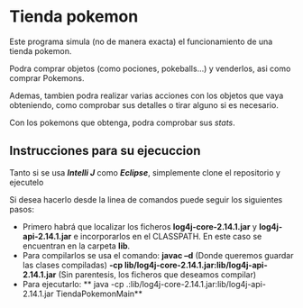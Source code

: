# Tienda pokemon
Este programa simula (no de manera exacta) el funcionamiento de una tienda pokemon.

Podra comprar objetos (como pociones, pokeballs...) y venderlos, asi como comprar Pokemons.

Ademas, tambien podra realizar varias acciones con los objetos que vaya obteniendo, como comprobar sus detalles o tirar alguno si es necesario.

Con los pokemons que obtenga, podra comprobar sus *stats*.

## Instrucciones para su ejecuccion
Tanto si se usa ***Intelli J*** como ***Eclipse***, simplemente clone el repositorio y ejecutelo

Si desea hacerlo desde la linea de comandos puede seguir los siguientes pasos:
- Primero habrá que localizar los ficheros **log4j-core-2.14.1.jar** y **log4j-api-2.14.1.jar** e
incorporarlos en el CLASSPATH. En este caso se encuentran en la carpeta **lib**.
- Para compilarlos se usa el comando: **javac –d** (Donde queremos guardar las clases compiladas) **-cp lib/log4j-core-2.14.1.jar:lib/log4j-api-2.14.1.jar** (Sin parentesis, los ficheros que deseamos compilar)
- Para ejecutarlo: ** java -cp .:lib/log4j-core-2.14.1.jar:lib/log4j-api-2.14.1.jar TiendaPokemonMain**
